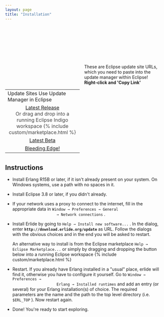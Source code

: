 ```yaml
---
layout: page
title: "Installation"
---
```


<div style="float:right;width:49%;padding-left: 20px; margin-top: 110px;">
	<p>
		These are Eclipse update site URLs, which you need to paste into the update manager within Eclipse! <strong>Right-click and 'Copy Link'</strong>
	</p>
</div>
<div style="width: 48%;">
	<div class="pricing">
		<table>
			<tbody>
				<tr>
					<td class="focus">
						Update Sites
						<span>Use Update Manager in Eclipse</span>
					</td>
				</tr>
				<tr>
					<td style="text-align: center;">
						<a  rel="popover" data-content="This is an Eclipse update site URL, which you need to paste into the update manager within Eclipse!" data-original-title="Right-click and 'Copy Link'" href="http://download.erlide.org/update" class="has-popover btn btn-primary btn-large" style="width: 70%;">Latest Release</a>
						<br/>
						<span style="color: #444;">
							Or drag and drop into a running Eclipse Indigo workspace {%  include custom/marketplace.html %}
						</span>
					</td>
				</tr>
				<tr>
					<td style="text-align: center;">
						<a
rel="popover" 
data-content="This is an Eclipse update site URL, which you need to paste into the update manager within Eclipse!" 
data-original-title="Right-click and 'Copy Link'" 
href="http://download.erlide.org/update/beta" 
class="has-popover btn btn-primary btn-large"
style="width: 70%;">Latest Beta</a>
					</td>
				</tr>
				<tr>
					<td style="text-align: center;">
						<a
rel="popover" 
data-content="This is an Eclipse update site URL, which you need to paste into the update manager within Eclipse!" 
data-original-title="Right-click and 'Copy Link'" 
href="http://download.erlide.org/update/nightly" 
class="has-popover btn btn-primary btn-large"
style="width: 70%;">Bleeding Edge!</a>
					</td>
				</tr>
			</tbody>
			<tfoot>
				<tr>
					<td></td>
				</tr>
			</tfoot>
		</table>
	</div>
</div>

<h2>Instructions</h2>
<div class="itemizedlist">
	<ul class="disc">
		<li>
			<p>
				Install Erlang R15B or later, if it isn't already present on your system. On
				Windows systems, use a path with no spaces in it.
			</p>
		</li>
		<li>
			<p>Install Eclipse 3.8 or later, if you didn't already.</p>
		</li>
		<li>
			<p>
				If your network uses a proxy to connect to the internet, fill in the
				appropriate data in
				<code>Window &rarr; Preferences &rarr; General
					&rarr; Network connections</code>
				.
			</p>
		</li>
		<li>
			<p>
				Install Erlide by going to
				<code>Help &rarr; Install new software...</code>
				. In the dialog, enter <strong class="userinput"><code>http://download.erlide.org/update</code></strong> 
				as URL. Follow the dialogs with the obvious choices and in
				the end you will be asked to restart.
			</p>
			<p>
				An alternative way to install is from the Eclipse marketplace
				<code>Help &rarr; Eclipse Marketplace...</code>
				or simply by dragging and dropping the button below into a running Eclipse workspace 
					{% include custom/marketplace.html %}
			</p>
		</li>
		<li>
			<p>
				Restart. If you already have Erlang installed in a "usual" place, erlide will find it, otherwise 
				you have to configure it yourself. Go to
				<code>Window &rarr; Preferences &rarr; 
					Erlang &rarr; Installed runtimes</code>
				and add an entry
				(or several) for your Erlang installation(s) of choice. The required
				parameters are the name and the path to the top level directory
				(i.e.
				<code class="varname">$ERL_TOP</code>
				). Now restart again.
			</p>
		</li>
		<li>
			<p>Done! You're ready to start exploring.</p>
		</li>
	</ul>
</div>

